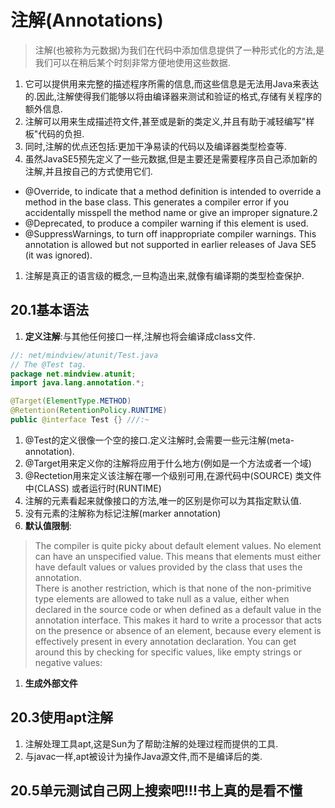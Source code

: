 # 注解(Annotations)

>注解(也被称为元数据)为我们在代码中添加信息提供了一种形式化的方法,是我们可以在稍后某个时刻非常方便地使用这些数据.

1. 它可以提供用来完整的描述程序所需的信息,而这些信息是无法用Java来表达的.因此,注解使得我们能够以将由编译器来测试和验证的格式,存储有关程序的额外信息.
2. 注解可以用来生成描述符文件,甚至或是新的类定义,并且有助于减轻编写"样板"代码的负担.
3. 同时,注解的优点还包括:更加干净易读的代码以及编译器类型检查等.
4. 虽然JavaSE5预先定义了一些元数据,但是主要还是需要程序员自己添加新的注解,并且按自己的方式使用它们.
* @Override, to indicate that a method definition is intended to override a method in the base class. This generates a compiler error if you accidentally misspell the method name or give an improper signature.2  
* @Deprecated, to produce a compiler warning if this element is used.
* @SuppressWarnings, to turn off inappropriate compiler warnings. This annotation is allowed but not supported in earlier releases of Java SE5 (it was ignored).  

1. 注解是真正的语言级的概念,一旦构造出来,就像有编译期的类型检查保护.

## 20.1基本语法

1. **定义注解**:与其他任何接口一样,注解也将会编译成class文件.

```java
//: net/mindview/atunit/Test.java
// The @Test tag.
package net.mindview.atunit;
import java.lang.annotation.*;

@Target(ElementType.METHOD)
@Retention(RetentionPolicy.RUNTIME)
public @interface Test {} ///:~
```

1. @Test的定义很像一个空的接口.定义注解时,会需要一些元注解(meta-annotation).
2. @Target用来定义你的注解将应用于什么地方(例如是一个方法或者一个域)
3. @Rectetion用来定义该注解在哪一个级别可用,在源代码中(SOURCE) 类文件中(CLASS) 或者运行时(RUNTIME)
4. 注解的元素看起来就像接口的方法,唯一的区别是你可以为其指定默认值.
5. 没有元素的注解称为标记注解(marker annotation)
6. **默认值限制**:

>The compiler is quite picky about default element values. No element can have an unspecified value. This means that elements must either have default values or values provided by the class that uses the annotation.  
There is another restriction, which is that none of the non-primitive type elements are allowed to take null as a value, either when declared in the source code or when defined as a default value in the annotation interface. This makes it hard to write a processor that acts on the presence or absence of an element, because every element is effectively present in every annotation declaration. You can get around this by checking for specific values, like empty strings or negative values:

1. **生成外部文件**

## 20.3使用apt注解

1. 注解处理工具apt,这是Sun为了帮助注解的处理过程而提供的工具.
2. 与javac一样,apt被设计为操作Java源文件,而不是编译后的类.

## 20.5单元测试自己网上搜索吧!!!书上真的是看不懂